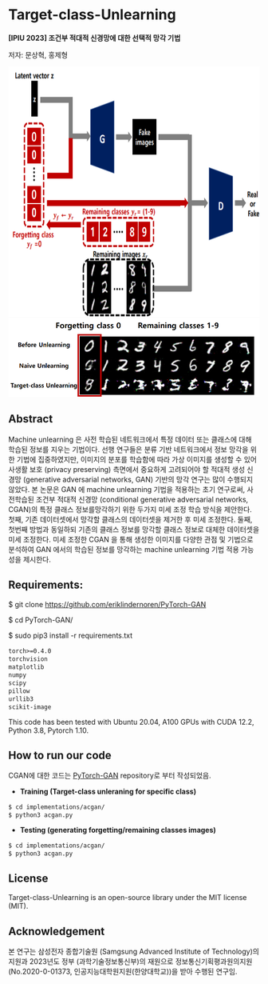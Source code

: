 # Target-class-Unlearning
**[IPIU 2023] 조건부 적대적 신경망에 대한 선택적 망각 기법**

저자: 문상혁, 홍제형

<img src=https://github.com/mshdjren/Target-class-Unlearning/blob/main/assets/main_poster.png height="500" width="900"> 
<img src=https://github.com/mshdjren/Target-class-Unlearning/blob/main/assets/result_poster.png>

## Abstract
Machine unlearning 은 사전 학습된 네트워크에서 특정 데이터 또는 클래스에 대해 학습된 정보를 지우는 기법이다. 선행 연구들은 분류 기반 네트워크에서 정보 망각을 위한 기법에 집중하였지만, 이미지의 분포를 학습함에 따라 가상 이미지를 생성할 수 있어 사생활 보호 (privacy preserving) 측면에서 중요하게 고려되어야 할 적대적 생성 신경망 (generative adversarial networks, GAN) 기반의 망각 연구는 많이 수행되지 않았다. 본 논문은 GAN 에 machine unlearning 기법을 적용하는 초기 연구로써, 사전학습된 조건부 적대적 신경망 (conditional generative adversarial networks, CGAN)의 특정 클래스 정보를망각하기 위한 두가지 미세 조정 학습 방식을 제안한다. 첫째, 기존 데이터셋에서 망각할 클래스의 데이터셋을 제거한 후 미세 조정한다. 둘째, 첫번째 방법과 동일하되 기존의 클래스 정보를 망각할 클래스 정보로 대체한 데이터셋을 미세 조정한다. 미세 조정한 CGAN 을 통해 생성한 이미지를 다양한 관점 및 기법으로 분석하여 GAN 에서의 학습된 정보를 망각하는 machine unlearning 기법 적용 가능성을 제시한다.

## Requirements:
$ git clone https://github.com/eriklindernoren/PyTorch-GAN

$ cd PyTorch-GAN/

$ sudo pip3 install -r requirements.txt

````
torch>=0.4.0
torchvision
matplotlib
numpy
scipy
pillow
urllib3
scikit-image
````
This code has been tested with Ubuntu 20.04, A100 GPUs with CUDA 12.2, Python 3.8, Pytorch 1.10.

## How to run our code
CGAN에 대한 코드는 [PyTorch-GAN](https://github.com/eriklindernoren/PyTorch-GAN) repository로 부터 작성되었음.

- **Training (Target-class unleraning for specific class)**
````
$ cd implementations/acgan/
$ python3 acgan.py
````

- **Testing (generating forgetting/remaining classes images)**
````
$ cd implementations/acgan/
$ python3 acgan.py
````

## License
Target-class-Unlearning is an open-source library under the MIT license (MIT).

## Acknowledgement
본 연구는 삼성전자 종합기술원 (Samgsung Advanced Institute of Technology)의 지원과 2023년도 정부 (과학기술정보통신부)의 재원으로 정보통신기획평과원의지원(No.2020-0-01373, 인공지능대학원지원(한양대학교))을 받아 수행된 연구임.




